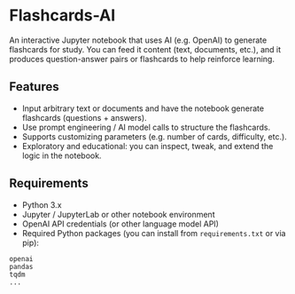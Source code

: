 # Flashcards-AI

An interactive Jupyter notebook that uses AI (e.g. OpenAI) to generate flashcards for study. You can feed it content (text, documents, etc.), and it produces question-answer pairs or flashcards to help reinforce learning.

## Features

- Input arbitrary text or documents and have the notebook generate flashcards (questions + answers).  
- Use prompt engineering / AI model calls to structure the flashcards.  
- Supports customizing parameters (e.g. number of cards, difficulty, etc.).  
- Exploratory and educational: you can inspect, tweak, and extend the logic in the notebook.

## Requirements

- Python 3.x  
- Jupyter / JupyterLab or other notebook environment  
- OpenAI API credentials (or other language model API)  
- Required Python packages (you can install from `requirements.txt` or via pip):

```text
openai
pandas
tqdm
...
